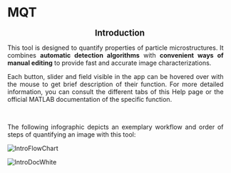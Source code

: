 # MQT
<p class=MsoNormal align=center style='text-align:center'><b><span lang=EN-US
style='font-size:14.0pt;line-height:115%'>Introduction</span></b></p>
<p style="text-align: justify; margin-right: 0.2in;">This tool is designed to quantify properties of particle microstructures. It combines <strong>automatic detection algorithms</strong> with <strong>convenient </strong><strong>ways of manual editing</strong> to provide fast and accurate image characterizations.</p>
<p style="text-align: justify; margin-right: 0.2in;">Each button, slider and field visible in the app can be hovered over with the mouse to get brief description of their function. For more detailed information, you can consult the different tabs of this Help page or the official MATLAB documentation of the specific function.</p>
<p style="text-align: justify; margin-right: 0.2in;">&nbsp;</p>
<p style="text-align: justify; margin-right: 0.2in;">The following infographic depicts an exemplary workflow and order of steps of quantifying an image with this tool:</p>

![IntroFlowChart](https://github.com/Morgenss/MQT/assets/86916321/437e103f-c7bb-42d6-9c9f-848ebeda197e)

![IntroDocWhite](https://github.com/Morgenss/MQT/assets/86916321/4365a3a7-a718-4496-8d62-5edde27b2a07)


